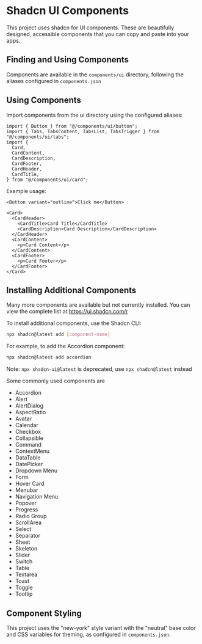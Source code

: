 # Shadcn UI Components

This project uses shadcn for UI components. These are beautifully designed, accessible components that you can copy and paste into your apps.

## Finding and Using Components

Components are available in the `components/ui` directory, following the aliases configured in `components.json`

## Using Components

Import components from the ui directory using the configured aliases:

```tsx
import { Button } from "@/components/ui/button";
import { Tabs, TabsContent, TabsList, TabsTrigger } from "@/components/ui/tabs";
import {
  Card,
  CardContent,
  CardDescription,
  CardFooter,
  CardHeader,
  CardTitle,
} from "@/components/ui/card";
```

Example usage:

```tsx
<Button variant="outline">Click me</Button>

<Card>
  <CardHeader>
    <CardTitle>Card Title</CardTitle>
    <CardDescription>Card Description</CardDescription>
  </CardHeader>
  <CardContent>
    <p>Card Content</p>
  </CardContent>
  <CardFooter>
    <p>Card Footer</p>
  </CardFooter>
</Card>
```

## Installing Additional Components

Many more components are available but not currently installed. You can view the complete list at https://ui.shadcn.com/r

To install additional components, use the Shadcn CLI:

```bash
npx shadcn@latest add [component-name]
```

For example, to add the Accordion component:

```bash
npx shadcn@latest add accordion
```

Note: `npx shadcn-ui@latest` is deprecated, use `npx shadcn@latest` instead

Some commonly used components are

- Accordion
- Alert
- AlertDialog
- AspectRatio
- Avatar
- Calendar
- Checkbox
- Collapsible
- Command
- ContextMenu
- DataTable
- DatePicker
- Dropdown Menu
- Form
- Hover Card
- Menubar
- Navigation Menu
- Popover
- Progress
- Radio Group
- ScrollArea
- Select
- Separator
- Sheet
- Skeleton
- Slider
- Switch
- Table
- Textarea
- Toast
- Toggle
- Tooltip

## Component Styling

This project uses the "new-york" style variant with the "neutral" base color and CSS variables for theming, as configured in `components.json`.
